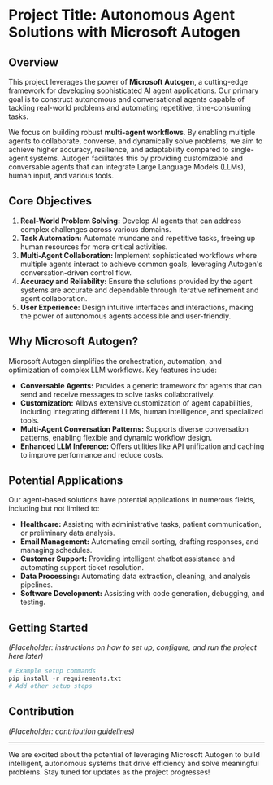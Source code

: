 # Project Title: Autonomous Agent Solutions with Microsoft Autogen

## Overview

This project leverages the power of **Microsoft Autogen**, a cutting-edge framework for developing sophisticated AI agent applications. Our primary goal is to construct autonomous and conversational agents capable of tackling real-world problems and automating repetitive, time-consuming tasks.

We focus on building robust **multi-agent workflows**. By enabling multiple agents to collaborate, converse, and dynamically solve problems, we aim to achieve higher accuracy, resilience, and adaptability compared to single-agent systems. Autogen facilitates this by providing customizable and conversable agents that can integrate Large Language Models (LLMs), human input, and various tools.

## Core Objectives

1.  **Real-World Problem Solving:** Develop AI agents that can address complex challenges across various domains.
2.  **Task Automation:** Automate mundane and repetitive tasks, freeing up human resources for more critical activities.
3.  **Multi-Agent Collaboration:** Implement sophisticated workflows where multiple agents interact to achieve common goals, leveraging Autogen's conversation-driven control flow.
4.  **Accuracy and Reliability:** Ensure the solutions provided by the agent systems are accurate and dependable through iterative refinement and agent collaboration.
5.  **User Experience:** Design intuitive interfaces and interactions, making the power of autonomous agents accessible and user-friendly.

## Why Microsoft Autogen?

Microsoft Autogen simplifies the orchestration, automation, and optimization of complex LLM workflows. Key features include:

*   **Conversable Agents:** Provides a generic framework for agents that can send and receive messages to solve tasks collaboratively.
*   **Customization:** Allows extensive customization of agent capabilities, including integrating different LLMs, human intelligence, and specialized tools.
*   **Multi-Agent Conversation Patterns:** Supports diverse conversation patterns, enabling flexible and dynamic workflow design.
*   **Enhanced LLM Inference:** Offers utilities like API unification and caching to improve performance and reduce costs.

## Potential Applications

Our agent-based solutions have potential applications in numerous fields, including but not limited to:

*   **Healthcare:** Assisting with administrative tasks, patient communication, or preliminary data analysis.
*   **Email Management:** Automating email sorting, drafting responses, and managing schedules.
*   **Customer Support:** Providing intelligent chatbot assistance and automating support ticket resolution.
*   **Data Processing:** Automating data extraction, cleaning, and analysis pipelines.
*   **Software Development:** Assisting with code generation, debugging, and testing.

## Getting Started

*(Placeholder: instructions on how to set up, configure, and run the project here later)*

```python
# Example setup commands
pip install -r requirements.txt
# Add other setup steps
```

## Contribution

*(Placeholder: contribution guidelines)*

---

We are excited about the potential of leveraging Microsoft Autogen to build intelligent, autonomous systems that drive efficiency and solve meaningful problems. Stay tuned for updates as the project progresses!
